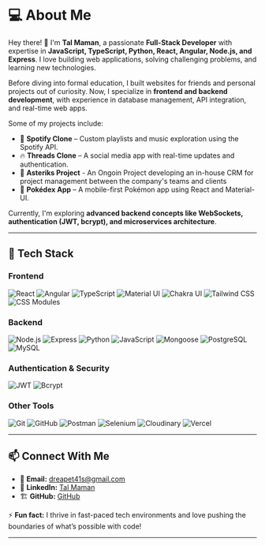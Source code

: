 # 💻 About Me

Hey there! 👋 I'm **Tal Maman**, a passionate **Full-Stack Developer** with expertise in **JavaScript, TypeScript, Python, React, Angular, Node.js, and Express**. I love building web applications, solving challenging problems, and learning new technologies.

Before diving into formal education, I built websites for friends and personal projects out of curiosity. Now, I specialize in **frontend and backend development**, with experience in database management, API integration, and real-time web apps.

Some of my projects include:
- 🎵 **Spotify Clone** – Custom playlists and music exploration using the Spotify API.
- 🔥 **Threads Clone** – A social media app with real-time updates and authentication.
- 🔗 **Asteriks Project** - An Ongoin Project developing an in-house CRM for project management between the company's teams and clients
- 🐉 **Pokédex App** – A mobile-first Pokémon app using React and Material-UI.

Currently, I'm exploring **advanced backend concepts like WebSockets, authentication (JWT, bcrypt), and microservices architecture**.

---

## 🚀 Tech Stack

### **Frontend**
![React](https://img.shields.io/badge/React-61DAFB?style=for-the-badge&logo=react&logoColor=white)
![Angular](https://img.shields.io/badge/Angular-DD0031?style=for-the-badge&logo=angular&logoColor=white)
![TypeScript](https://img.shields.io/badge/TypeScript-3178C6?style=for-the-badge&logo=typescript&logoColor=white)
![Material UI](https://img.shields.io/badge/Material_UI-007FFF?style=for-the-badge&logo=mui&logoColor=white)
![Chakra UI](https://img.shields.io/badge/Chakra_UI-319795?style=for-the-badge&logo=chakraui&logoColor=white)
![Tailwind CSS](https://img.shields.io/badge/Tailwind_CSS-38B2AC?style=for-the-badge&logo=tailwindcss&logoColor=white)
![CSS Modules](https://img.shields.io/badge/CSS%20Modules-000000?style=for-the-badge&logo=css3&logoColor=white)

### **Backend**
![Node.js](https://img.shields.io/badge/Node.js-339933?style=for-the-badge&logo=nodedotjs&logoColor=white)
![Express](https://img.shields.io/badge/Express.js-000000?style=for-the-badge&logo=express&logoColor=white)
![Python](https://img.shields.io/badge/Python-3776AB?style=for-the-badge&logo=python&logoColor=white)
![JavaScript](https://camo.githubusercontent.com/9bbd4c2b5f7cda139d91d34caa14392df56353ca55e19b58184610aa8b123854/68747470733a2f2f696d672e736869656c64732e696f2f62616467652f4a6176615363726970742d3332333333303f7374796c653d666f722d7468652d6261646765266c6f676f3d6a617661736372697074266c6f676f436f6c6f723d463744463145)
![Mongoose](https://img.shields.io/badge/Mongoose-880000?style=for-the-badge&logo=mongodb&logoColor=white)
![PostgreSQL](https://img.shields.io/badge/PostgreSQL-336791?style=for-the-badge&logo=postgresql&logoColor=white)
![MySQL](https://img.shields.io/badge/MySQL-4479A1?style=for-the-badge&logo=mysql&logoColor=white)

### **Authentication & Security**
![JWT](https://img.shields.io/badge/JWT-000000?style=for-the-badge&logo=jsonwebtokens&logoColor=white)
![Bcrypt](https://img.shields.io/badge/Bcrypt-4A90E2?style=for-the-badge&logo=security&logoColor=white)

### **Other Tools**
![Git](https://img.shields.io/badge/Git-F05032?style=for-the-badge&logo=git&logoColor=white)
![GitHub](https://img.shields.io/badge/GitHub-181717?style=for-the-badge&logo=github&logoColor=white)
![Postman](https://img.shields.io/badge/Postman-FF6C37?style=for-the-badge&logo=postman&logoColor=white)
![Selenium](https://img.shields.io/badge/Selenium-43B02A?style=for-the-badge&logo=selenium&logoColor=white)
![Cloudinary](https://img.shields.io/badge/Cloudinary-3448C5?style=for-the-badge&logo=cloudinary&logoColor=white)
![Vercel](https://img.shields.io/badge/Vercel-000000?style=for-the-badge&logo=vercel&logoColor=white)

---

## 📫 Connect With Me
- 📩 **Email:** [dreapet41s@gmail.com](mailto:dreapet41s@gmail.com)
- 💼 **LinkedIn:** [Tal Maman](https://www.linkedin.com/in/tal-maman777/)
- 🏗️ **GitHub:** [GitHub](https://github.com/ObbyRose)

⚡ **Fun fact:** I thrive in fast-paced tech environments and love pushing the boundaries of what’s possible with code!

---
